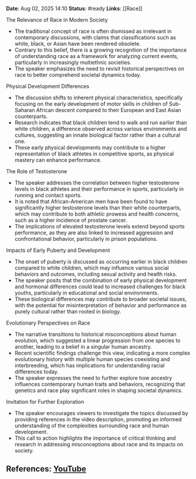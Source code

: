 **Date**: Aug 02, 2025 14:10
**Status**: #ready 
**Links**: [[Race]]

The Relevance of Race in Modern Society

- The traditional concept of race is often dismissed as irrelevant in contemporary discussions, with claims that classifications such as white, black, or Asian have been rendered obsolete.
- Contrary to this belief, there is a growing recognition of the importance of understanding race as a framework for analyzing current events, particularly in increasingly multiethnic societies.
- The speaker emphasizes the need to revisit historical perspectives on race to better comprehend societal dynamics today.

Physical Development Differences

- The discussion shifts to inherent physical characteristics, specifically focusing on the early development of motor skills in children of Sub-Saharan African descent compared to their European and East Asian counterparts.
- Research indicates that black children tend to walk and run earlier than white children, a difference observed across various environments and cultures, suggesting an innate biological factor rather than a cultural one.
- These early physical developments may contribute to a higher representation of black athletes in competitive sports, as physical mastery can enhance performance.

The Role of Testosterone

- The speaker addresses the correlation between higher testosterone levels in black athletes and their performance in sports, particularly in running and contact sports.
- It is noted that African-American men have been found to have significantly higher testosterone levels than their white counterparts, which may contribute to both athletic prowess and health concerns, such as a higher incidence of prostate cancer.
- The implications of elevated testosterone levels extend beyond sports performance, as they are also linked to increased aggression and confrontational behavior, particularly in prison populations.

Impacts of Early Puberty and Development

- The onset of puberty is discussed as occurring earlier in black children compared to white children, which may influence various social behaviors and outcomes, including sexual activity and health risks.
- The speaker posits that the combination of early physical development and hormonal differences could lead to increased challenges for black youths, particularly in educational and social environments.
- These biological differences may contribute to broader societal issues, with the potential for misinterpretation of behavior and performance as purely cultural rather than rooted in biology.

Evolutionary Perspectives on Race

- The narrative transitions to historical misconceptions about human evolution, which suggested a linear progression from one species to another, leading to a belief in a singular human ancestry.
- Recent scientific findings challenge this view, indicating a more complex evolutionary history with multiple human species coexisting and interbreeding, which has implications for understanding racial differences today.
- The speaker expresses the need to further explore how ancestry influences contemporary human traits and behaviors, recognizing that genetics and race play significant roles in shaping societal dynamics.

Invitation for Further Exploration

- The speaker encourages viewers to investigate the topics discussed by providing references in the video description, promoting an informed understanding of the complexities surrounding race and human development.
- This call to action highlights the importance of critical thinking and research in addressing misconceptions about race and its impacts on society.

## References: [YouTube](https://youtu.be/K3Yl130TIDQ?si=6WG_59DDiHiZ9KuE)